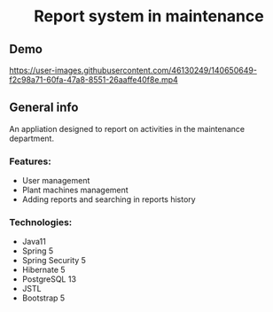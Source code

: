 <h1 align="center">Report system in maintenance</h1>

<h2 align="left">Demo</h2>

https://user-images.githubusercontent.com/46130249/140650649-f2c98a71-60fa-47a8-8551-26aaffe40f8e.mp4

<h2 align="left">General info</h2>
An appliation designed to report on activities in the maintenance department.

<h3 align="left">Features:</h3>

- User management 
- Plant machines management
- Adding reports and searching in reports history 

<h3 align="left">Technologies:</h3>

- Java11
- Spring 5
- Spring Security 5
- Hibernate 5
- PostgreSQL 13
- JSTL
- Bootstrap 5





